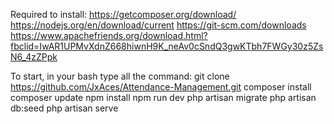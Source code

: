 Required to install:
https://getcomposer.org/download/
https://nodejs.org/en/download/current
https://git-scm.com/downloads
https://www.apachefriends.org/download.html?fbclid=IwAR1UPMvXdnZ668hiwnH9K_neAv0cSndQ3gwKTbh7FWGy30z5ZsN6_4zZPpk

To start, in your bash type all the command:
git clone https://github.com/JxAces/Attendance-Management.git
composer install
composer update
npm install
npm run dev
php artisan migrate
php artisan db:seed
php artisan serve

